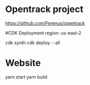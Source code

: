 # Opentrack project
https://github.com/Ferenus/opentrack

#CDK
Deployment region: us-east-2

cdk synth
cdk deploy --all

# Website
yarn start
yarn build